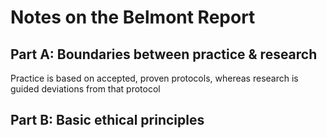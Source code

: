 # Notes on the Belmont Report

## Part A: Boundaries between practice & research

Practice is based on accepted, proven protocols, whereas research is guided deviations from that protocol

## Part B: Basic ethical principles

